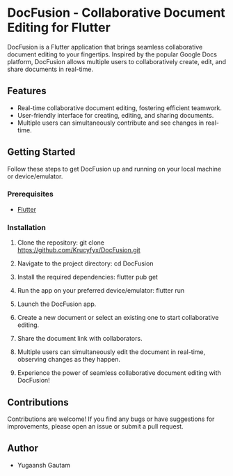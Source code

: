 # DocFusion - Collaborative Document Editing for Flutter

DocFusion is a Flutter application that brings seamless collaborative document editing to your fingertips. Inspired by the popular Google Docs platform, DocFusion allows multiple users to collaboratively create, edit, and share documents in real-time.

## Features

- Real-time collaborative document editing, fostering efficient teamwork.
- User-friendly interface for creating, editing, and sharing documents.
- Multiple users can simultaneously contribute and see changes in real-time.


## Getting Started

Follow these steps to get DocFusion up and running on your local machine or device/emulator.

### Prerequisites

- [Flutter](https://flutter.dev/docs/get-started/install)

### Installation

1. Clone the repository:
   git clone https://github.com/Krucyfyx/DocFusion.git

2. Navigate to the project directory: cd DocFusion
3. Install the required dependencies: flutter pub get
4. Run the app on your preferred device/emulator: flutter run


1.  Launch the DocFusion app.

2.  Create a new document or select an existing one to start collaborative editing.
3.  Share the document link with collaborators.

4.  Multiple users can simultaneously edit the document in real-time, observing changes as they happen.

5.  Experience the power of seamless collaborative document editing with DocFusion!

## Contributions
Contributions are welcome! If you find any bugs or have suggestions for improvements, please open an issue or submit a pull request.

## Author
- Yugaansh Gautam

